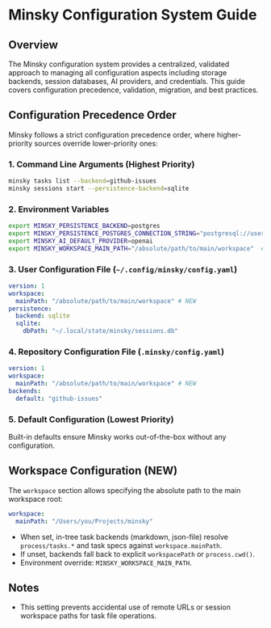 # Minsky Configuration System Guide

## Overview

The Minsky configuration system provides a centralized, validated approach to managing all configuration aspects including storage backends, session databases, AI providers, and credentials. This guide covers configuration precedence, validation, migration, and best practices.

## Configuration Precedence Order

Minsky follows a strict configuration precedence order, where higher-priority sources override lower-priority ones:

### 1. Command Line Arguments (Highest Priority)

```bash
minsky tasks list --backend=github-issues
minsky sessions start --persistence-backend=sqlite
```

### 2. Environment Variables

```bash
export MINSKY_PERSISTENCE_BACKEND=postgres
export MINSKY_PERSISTENCE_POSTGRES_CONNECTION_STRING="postgresql://user:pass@localhost/minsky"
export MINSKY_AI_DEFAULT_PROVIDER=openai
export MINSKY_WORKSPACE_MAIN_PATH="/absolute/path/to/main/workspace"  # NEW
```

### 3. User Configuration File (`~/.config/minsky/config.yaml`)

```yaml
version: 1
workspace:
  mainPath: "/absolute/path/to/main/workspace" # NEW
persistence:
  backend: sqlite
  sqlite:
    dbPath: "~/.local/state/minsky/sessions.db"
```

### 4. Repository Configuration File (`.minsky/config.yaml`)

```yaml
version: 1
workspace:
  mainPath: "/absolute/path/to/main/workspace" # NEW
backends:
  default: "github-issues"
```

### 5. Default Configuration (Lowest Priority)

Built-in defaults ensure Minsky works out-of-the-box without any configuration.

## Workspace Configuration (NEW)

The `workspace` section allows specifying the absolute path to the main workspace root:

```yaml
workspace:
  mainPath: "/Users/you/Projects/minsky"
```

- When set, in-tree task backends (markdown, json-file) resolve `process/tasks.*` and task specs against `workspace.mainPath`.
- If unset, backends fall back to explicit `workspacePath` or `process.cwd()`.
- Environment override: `MINSKY_WORKSPACE_MAIN_PATH`.

## Notes

- This setting prevents accidental use of remote URLs or session workspace paths for task file operations.
